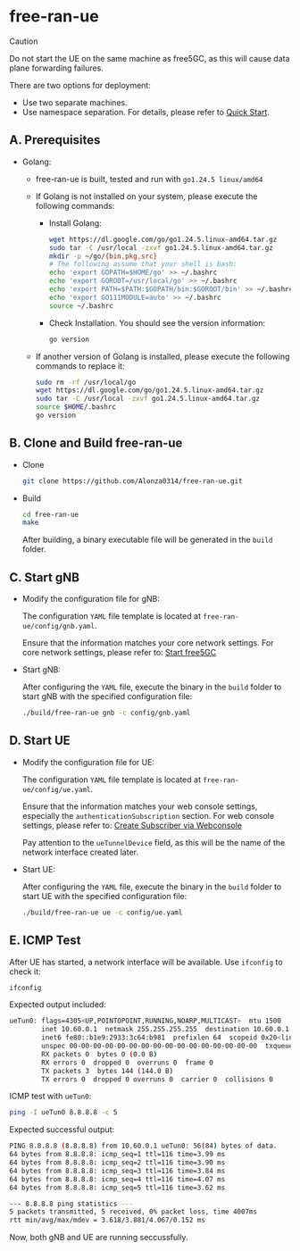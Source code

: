 # free-ran-ue

> [!Caution]
> Do not start the UE on the same machine as free5GC, as this will cause data plane forwarding failures.
>
> There are two options for deployment:
>
> - Use two separate machines.
> - Use namespace separation. For details, please refer to [Quick Start](03-quickstart-free-ran-ue.md).

## A. Prerequisites

- Golang:

    - free-ran-ue is built, tested and run with `go1.24.5 linux/amd64`
    - If Golang is not installed on your system, please execute the following commands:

        - Install Golang:

            ```bash
            wget https://dl.google.com/go/go1.24.5.linux-amd64.tar.gz
            sudo tar -C /usr/local -zxvf go1.24.5.linux-amd64.tar.gz
            mkdir -p ~/go/{bin,pkg,src}
            # The following assume that your shell is bash:
            echo 'export GOPATH=$HOME/go' >> ~/.bashrc
            echo 'export GOROOT=/usr/local/go' >> ~/.bashrc
            echo 'export PATH=$PATH:$GOPATH/bin:$GOROOT/bin' >> ~/.bashrc
            echo 'export GO111MODULE=auto' >> ~/.bashrc
            source ~/.bashrc
            ```

        - Check Installation. You should see the version information:

            ```bash
            go version
            ```

    - If another version of Golang is installed, please execute the following commands to replace it:

        ```bash
        sudo rm -rf /usr/local/go
        wget https://dl.google.com/go/go1.24.5.linux-amd64.tar.gz
        sudo tar -C /usr/local -zxvf go1.24.5.linux-amd64.tar.gz
        source $HOME/.bashrc
        go version
        ```

## B. Clone and Build free-ran-ue

- Clone

    ```bash
    git clone https://github.com/Alonza0314/free-ran-ue.git
    ```

- Build

    ```bash
    cd free-ran-ue
    make
    ```

    After building, a binary executable file will be generated in the `build` folder.

## C. Start gNB

- Modify the configuration file for gNB:

    The configuration `YAML` file template is located at `free-ran-ue/config/gnb.yaml`.

    Ensure that the information matches your core network settings. For core network settings, please refer to: [Start free5GC](01-free5gc.md)

- Start gNB:

    After configuring the `YAML` file, execute the binary in the `build` folder to start gNB with the specified configuration file:

    ```bash
    ./build/free-ran-ue gnb -c config/gnb.yaml
    ```

## D. Start UE

- Modify the configuration file for UE:

    The configuration `YAML` file template is located at `free-ran-ue/config/ue.yaml`.

    Ensure that the information matches your web console settings, especially the `authenticationSubscription` section. For web console settings, please refer to: [Create Subscriber via Webconsole](https://free5gc.org/guide/Webconsole/Create-Subscriber-via-webconsole/)

    Pay attention to the `ueTunnelDevice` field, as this will be the name of the network interface created later.

- Start UE:

    After configuring the `YAML` file, execute the binary in the `build` folder to start UE with the specified configuration file:

    ```bash
    ./build/free-ran-ue ue -c config/ue.yaml
    ```

## E. ICMP Test

After UE has started, a network interface will be available. Use `ifconfig` to check it:

```bash
ifconfig
```

Expected output included:

```bash
ueTun0: flags=4305<UP,POINTOPOINT,RUNNING,NOARP,MULTICAST>  mtu 1500
        inet 10.60.0.1  netmask 255.255.255.255  destination 10.60.0.1
        inet6 fe80::b1e9:2933:3c64:b981  prefixlen 64  scopeid 0x20<link>
        unspec 00-00-00-00-00-00-00-00-00-00-00-00-00-00-00-00  txqueuelen 500  (UNSPEC)
        RX packets 0  bytes 0 (0.0 B)
        RX errors 0  dropped 0  overruns 0  frame 0
        TX packets 3  bytes 144 (144.0 B)
        TX errors 0  dropped 0 overruns 0  carrier 0  collisions 0
```

ICMP test with `ueTun0`:

```bash
ping -I ueTun0 8.8.8.8 -c 5
```

Expected successful output:

```bash
PING 8.8.8.8 (8.8.8.8) from 10.60.0.1 ueTun0: 56(84) bytes of data.
64 bytes from 8.8.8.8: icmp_seq=1 ttl=116 time=3.99 ms
64 bytes from 8.8.8.8: icmp_seq=2 ttl=116 time=3.90 ms
64 bytes from 8.8.8.8: icmp_seq=3 ttl=116 time=3.84 ms
64 bytes from 8.8.8.8: icmp_seq=4 ttl=116 time=4.07 ms
64 bytes from 8.8.8.8: icmp_seq=5 ttl=116 time=3.62 ms

--- 8.8.8.8 ping statistics ---
5 packets transmitted, 5 received, 0% packet loss, time 4007ms
rtt min/avg/max/mdev = 3.618/3.881/4.067/0.152 ms
```

Now, both gNB and UE are running seccussfully.
